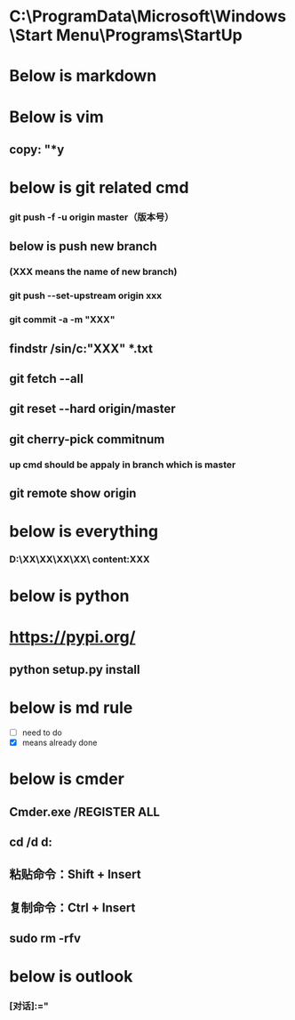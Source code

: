 # C:\ProgramData\Microsoft\Windows\Start Menu\Programs\StartUp
# Below is markdown
## 
# Below is vim
## copy: "*y
# below is git related cmd
### git push -f -u origin master（版本号）
## below is push new branch
### (XXX means the name of new branch)
### git push --set-upstream origin xxx
### git commit -a -m "XXX"
## findstr /sin/c:"XXX" *.txt
## git fetch --all
## git reset --hard origin/master
## git cherry-pick commitnum
### up cmd should be appaly in branch which is master
## git remote show origin
# below is everything 
### D:\XX\XX\XX\XX\ content:XXX

# below is python
# https://pypi.org/
## python setup.py install
# below is md rule
- [ ] need to do
- [x] means already done
# below is cmder
## Cmder.exe /REGISTER ALL
##  cd /d d:
## 粘贴命令：Shift + Insert 
## 复制命令：Ctrl + Insert 
## sudo rm -rfv

# below is outlook
### [对话]:="
